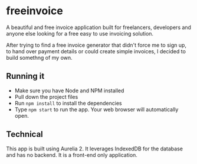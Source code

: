 # freeinvoice

A beautiful and free invoice application built for freelancers, developers and anyone else looking for a free easy to use invoicing solution.

After trying to find a free invoice generator that didn't force me to sign up, to hand over payment details or could create simple invoices, I decided to build somethng of my own.

## Running it

- Make sure you have Node and NPM installed
- Pull down the project files
- Run `npm install` to install the dependencies
- Type `npm start` to run the app. Your web browser will automatically open.


## Technical

This app is built using Aurelia 2. It leverages IndexedDB for the database and has no backend. It is a front-end only application.